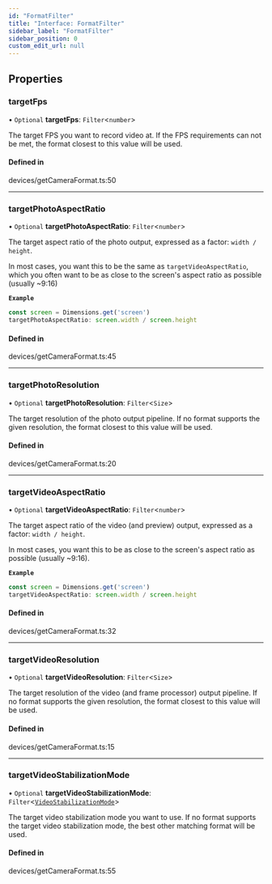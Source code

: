 ```yaml
---
id: "FormatFilter"
title: "Interface: FormatFilter"
sidebar_label: "FormatFilter"
sidebar_position: 0
custom_edit_url: null
---
```


## Properties

### targetFps

• `Optional` **targetFps**: `Filter`<`number`\>

The target FPS you want to record video at.
If the FPS requirements can not be met, the format closest to this value will be used.

#### Defined in

devices/getCameraFormat.ts:50

___

### targetPhotoAspectRatio

• `Optional` **targetPhotoAspectRatio**: `Filter`<`number`\>

The target aspect ratio of the photo output, expressed as a factor: `width / height`.

In most cases, you want this to be the same as `targetVideoAspectRatio`, which you often want
to be as close to the screen's aspect ratio as possible (usually ~9:16)

**`Example`**

```ts
const screen = Dimensions.get('screen')
targetPhotoAspectRatio: screen.width / screen.height
```

#### Defined in

devices/getCameraFormat.ts:45

___

### targetPhotoResolution

• `Optional` **targetPhotoResolution**: `Filter`<`Size`\>

The target resolution of the photo output pipeline.
If no format supports the given resolution, the format closest to this value will be used.

#### Defined in

devices/getCameraFormat.ts:20

___

### targetVideoAspectRatio

• `Optional` **targetVideoAspectRatio**: `Filter`<`number`\>

The target aspect ratio of the video (and preview) output, expressed as a factor: `width / height`.

In most cases, you want this to be as close to the screen's aspect ratio as possible (usually ~9:16).

**`Example`**

```ts
const screen = Dimensions.get('screen')
targetVideoAspectRatio: screen.width / screen.height
```

#### Defined in

devices/getCameraFormat.ts:32

___

### targetVideoResolution

• `Optional` **targetVideoResolution**: `Filter`<`Size`\>

The target resolution of the video (and frame processor) output pipeline.
If no format supports the given resolution, the format closest to this value will be used.

#### Defined in

devices/getCameraFormat.ts:15

___

### targetVideoStabilizationMode

• `Optional` **targetVideoStabilizationMode**: `Filter`<[`VideoStabilizationMode`](../#videostabilizationmode-46)\>

The target video stabilization mode you want to use.
If no format supports the target video stabilization mode, the best other matching format will be used.

#### Defined in

devices/getCameraFormat.ts:55
